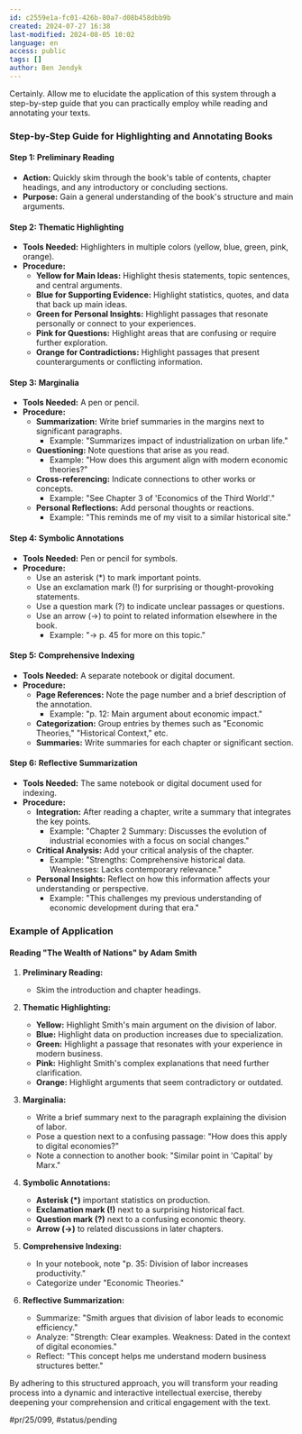 ```yaml
---
id: c2559e1a-fc01-426b-80a7-d08b458dbb9b
created: 2024-07-27 16:38
last-modified: 2024-08-05 10:02
language: en
access: public
tags: []
author: Ben Jendyk
---
```


Certainly. Allow me to elucidate the application of this system through a step-by-step guide that you can practically employ while reading and annotating your texts.

### Step-by-Step Guide for Highlighting and Annotating Books

#### Step 1: **Preliminary Reading**

- **Action:** Quickly skim through the book's table of contents, chapter headings, and any introductory or concluding sections.
- **Purpose:** Gain a general understanding of the book's structure and main arguments.

#### Step 2: **Thematic Highlighting**

- **Tools Needed:** Highlighters in multiple colors (yellow, blue, green, pink, orange).
- **Procedure:**
  - **Yellow for Main Ideas:** Highlight thesis statements, topic sentences, and central arguments.
  - **Blue for Supporting Evidence:** Highlight statistics, quotes, and data that back up main ideas.
  - **Green for Personal Insights:** Highlight passages that resonate personally or connect to your experiences.
  - **Pink for Questions:** Highlight areas that are confusing or require further exploration.
  - **Orange for Contradictions:** Highlight passages that present counterarguments or conflicting information.

#### Step 3: **Marginalia**

- **Tools Needed:** A pen or pencil.
- **Procedure:**
  - **Summarization:** Write brief summaries in the margins next to significant paragraphs.
	 - Example: "Summarizes impact of industrialization on urban life."
  - **Questioning:** Note questions that arise as you read.
	 - Example: "How does this argument align with modern economic theories?"
  - **Cross-referencing:** Indicate connections to other works or concepts.
	 - Example: "See Chapter 3 of 'Economics of the Third World'."
  - **Personal Reflections:** Add personal thoughts or reactions.
	 - Example: "This reminds me of my visit to a similar historical site."

#### Step 4: **Symbolic Annotations**

- **Tools Needed:** Pen or pencil for symbols.
- **Procedure:**
  - Use an asterisk (*) to mark important points.
  - Use an exclamation mark (!) for surprising or thought-provoking statements.
  - Use a question mark (?) to indicate unclear passages or questions.
  - Use an arrow (→) to point to related information elsewhere in the book.
	 - Example: "→ p. 45 for more on this topic."

#### Step 5: **Comprehensive Indexing**

- **Tools Needed:** A separate notebook or digital document.
- **Procedure:**
  - **Page References:** Note the page number and a brief description of the annotation.
	 - Example: "p. 12: Main argument about economic impact."
  - **Categorization:** Group entries by themes such as "Economic Theories," "Historical Context," etc.
  - **Summaries:** Write summaries for each chapter or significant section.

#### Step 6: **Reflective Summarization**

- **Tools Needed:** The same notebook or digital document used for indexing.
- **Procedure:**
  - **Integration:** After reading a chapter, write a summary that integrates the key points.
	 - Example: "Chapter 2 Summary: Discusses the evolution of industrial economies with a focus on social changes."
  - **Critical Analysis:** Add your critical analysis of the chapter.
	 - Example: "Strengths: Comprehensive historical data. Weaknesses: Lacks contemporary relevance."
  - **Personal Insights:** Reflect on how this information affects your understanding or perspective.
	 - Example: "This challenges my previous understanding of economic development during that era."

### Example of Application

#### Reading "The Wealth of Nations" by Adam Smith

1. **Preliminary Reading:**
	- Skim the introduction and chapter headings.

2. **Thematic Highlighting:**
	- **Yellow:** Highlight Smith's main argument on the division of labor.
	- **Blue:** Highlight data on production increases due to specialization.
	- **Green:** Highlight a passage that resonates with your experience in modern business.
	- **Pink:** Highlight Smith's complex explanations that need further clarification.
	- **Orange:** Highlight arguments that seem contradictory or outdated.

3. **Marginalia:**
	- Write a brief summary next to the paragraph explaining the division of labor.
	- Pose a question next to a confusing passage: "How does this apply to digital economies?"
	- Note a connection to another book: "Similar point in 'Capital' by Marx."

4. **Symbolic Annotations:**
	- **Asterisk (*)** important statistics on production.
	- **Exclamation mark (!)** next to a surprising historical fact.
	- **Question mark (?)** next to a confusing economic theory.
	- **Arrow (→)** to related discussions in later chapters.

5. **Comprehensive Indexing:**
	- In your notebook, note "p. 35: Division of labor increases productivity."
	- Categorize under "Economic Theories."

6. **Reflective Summarization:**
	- Summarize: "Smith argues that division of labor leads to economic efficiency."
	- Analyze: "Strength: Clear examples. Weakness: Dated in the context of digital economies."
	- Reflect: "This concept helps me understand modern business structures better."

By adhering to this structured approach, you will transform your reading process into a dynamic and interactive intellectual exercise, thereby deepening your comprehension and critical engagement with the text.


#pr/25/099, #status/pending
